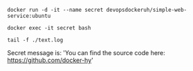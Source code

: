 `docker run -d -it --name secret devopsdockeruh/simple-web-service:ubuntu`

`docker exec -it secret bash`

`tail -f ./text.log`

Secret message is: 'You can find the source code here: https://github.com/docker-hy'
